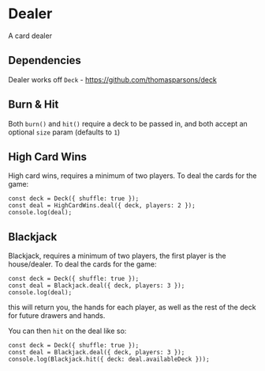 # Dealer
A card dealer

## Dependencies
Dealer works off `Deck` - https://github.com/thomasparsons/deck

## Burn & Hit
Both `burn()` and `hit()` require a deck to be passed in, and both accept an optional `size` param (defaults to `1`)

## High Card Wins
High card wins, requires a minimum of two players.
To deal the cards for the game:

```
const deck = Deck({ shuffle: true });
const deal = HighCardWins.deal({ deck, players: 2 });
console.log(deal);
```

## Blackjack
Blackjack, requires a minimum of two players, the first player is the house/dealer.
To deal the cards for the game:

```
const deck = Deck({ shuffle: true });
const deal = Blackjack.deal({ deck, players: 3 });
console.log(deal);
```
this will return you, the hands for each player, as well as the rest of the deck for future drawers and hands.

You can then `hit` on the deal like so:

```
const deck = Deck({ shuffle: true });
const deal = Blackjack.deal({ deck, players: 3 });
console.log(Blackjack.hit({ deck: deal.availableDeck }));
```

